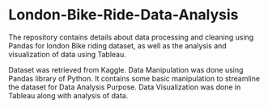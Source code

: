 # London-Bike-Ride-Data-Analysis
The repository contains details about data processing and cleaning using Pandas for london Bike riding dataset, as well as the analysis and visualization of data using Tableau.

Dataset was retrieved from Kaggle.
Data Manipulation was done using Pandas library of Python. It contains some basic manipulation to streamline the dataset for Data Analysis Purpose.
Data Visualization was done in Tableau along with analysis of data.
